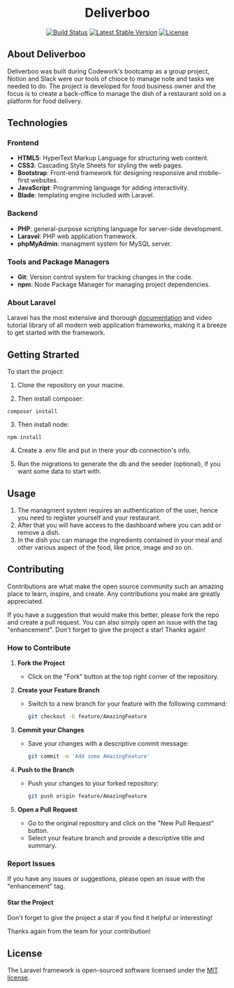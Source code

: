 <h1 align="center">Deliverboo</h1>

<p align="center">
<a href="https://github.com/laravel/framework/actions"><img src="https://github.com/laravel/framework/workflows/tests/badge.svg" alt="Build Status"></a>
<a href="https://packagist.org/packages/laravel/framework"><img src="https://img.shields.io/packagist/v/laravel/framework" alt="Latest Stable Version"></a>
<a href="https://packagist.org/packages/laravel/framework"><img src="https://img.shields.io/packagist/l/laravel/framework" alt="License"></a>
</p>

## About Deliverboo

Deliverboo was built during Codework's bootcamp as a group project, Notion and Slack were our tools of chioce to manage note and tasks we needed to do. The project is developed for food business owner and the focus is to create a back-office to manage the dish of a restaurant sold on a platform for food delivery.

## Technologies

### Frontend
- **HTML5**: HyperText Markup Language for structuring web content.
- **CSS3**: Cascading Style Sheets for styling the web pages.
- **Bootstrap**: Front-end framework for designing responsive and mobile-first websites.
- **JavaScript**: Programming language for adding interactivity.
- **Blade**: templating engine included with Laravel.

### Backend
- **PHP**: general-purpose scripting language for server-side development.
- **Laravel**: PHP web application framework.
- **phpMyAdmin**: managment system for MySQL server.

### Tools and Package Managers

- **Git**: Version control system for tracking changes in the code.
- **npm**: Node Package Manager for managing project dependencies.

### About Laravel

Laravel has the most extensive and thorough [documentation](https://laravel.com/docs) and video tutorial library of all modern web application frameworks, making it a breeze to get started with the framework.


## Getting Strarted

To start the project: 
1) Clone the repository on your macine.

2) Then install composer:
```
composer install
```
3) Then install node:
```
npm install
```
4) Create a .env file and put in there your db connection's info.

5) Run the migrations to generate the db and the seeder (optional), if you want some data to start with.


## Usage

1. The managment system requires an authentication of the user, hence you need to register yourself and your restaurant.
2. After that you will have access to the dashboard where you can add or remove a dish.
3. In the dish you can manage the ingredients contained in your meal and other various aspect of the food, like price, image and so on.

## Contributing

Contributions are what make the open source community such an amazing place to learn, inspire, and create. Any contributions you make are greatly appreciated.

If you have a suggestion that would make this better, please fork the repo and create a pull request. You can also simply open an issue with the tag "enhancement". Don't forget to give the project a star! Thanks again!

### How to Contribute

1. **Fork the Project**
   - Click on the "Fork" button at the top right corner of the repository.

2. **Create your Feature Branch**
   - Switch to a new branch for your feature with the following command:
     ```bash
     git checkout -b feature/AmazingFeature
     ```

3. **Commit your Changes**
   - Save your changes with a descriptive commit message:
     ```bash
     git commit -m 'Add some AmazingFeature'
     ```

4. **Push to the Branch**
   - Push your changes to your forked repository:
     ```bash
     git push origin feature/AmazingFeature
     ```

5. **Open a Pull Request**
   - Go to the original repository and click on the "New Pull Request" button.
   - Select your feature branch and provide a descriptive title and summary.

### Report Issues 
If you have any issues or suggestions, please open an issue with the "enhancement" tag.

#### Star the Project
Don't forget to give the project a star if you find it helpful or interesting!

Thanks again from the team for your contribution!

## License

The Laravel framework is open-sourced software licensed under the [MIT license](https://opensource.org/licenses/MIT).
